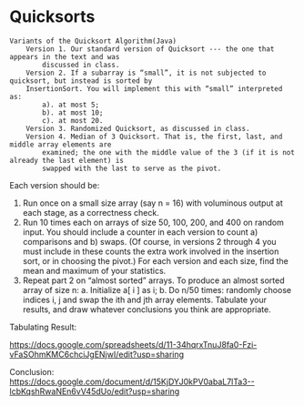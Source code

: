 # Quicksorts
	Variants of the Quicksort Algorithm(Java)
		Version 1. Our standard version of Quicksort --- the one that appears in the text and was
			discussed in class.
		Version 2. If a subarray is “small”, it is not subjected to quicksort, but instead is sorted by
		InsertionSort. You will implement this with “small” interpreted as:
			a). at most 5;
			b). at most 10;
			c). at most 20.
		Version 3. Randomized Quicksort, as discussed in class.
		Version 4. Median of 3 Quicksort. That is, the first, last, and middle array elements are
			examined; the one with the middle value of the 3 (if it is not already the last element) is
			swapped with the last to serve as the pivot.
			
Each version should be:
1. Run once on a small size array (say n = 16) with voluminous output at each stage, as a
correctness check.
2. Run 10 times each on arrays of size 50, 100, 200, and 400 on random input. You should
include a counter in each version to count a) comparisons and b) swaps. (Of course, in
versions 2 through 4 you must include in these counts the extra work involved in the
insertion sort, or in choosing the pivot.) For each version and each size, find the mean
and maximum of your statistics.
3. Repeat part 2 on “almost sorted” arrays. To produce an almost sorted array of size n:
a. Initialize a[ i ] as i;
b. Do n/50 times: randomly choose indices i, j and swap the ith and jth array elements.
Tabulate your results, and draw whatever conclusions you think are appropriate.




Tabulating Result:

https://docs.google.com/spreadsheets/d/11-34hqrxTnuJ8fa0-Fzi-vFaSOhmKMC6chciJgENjwI/edit?usp=sharing

Conclusion:
https://docs.google.com/document/d/15KjDYJ0kPV0abaL7lTa3--lcbKqshRwaNEn6vV45dUo/edit?usp=sharing
